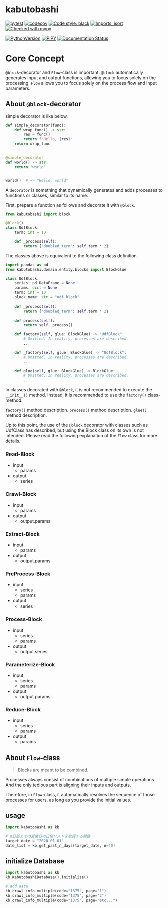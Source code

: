 # kabutobashi

[![pytest](https://github.com/gsy0911/kabutobashi/workflows/pytest/badge.svg)](https://github.com/gsy0911/kabutobashi/actions?query=workflow%3Apytest)
[![codecov](https://codecov.io/gh/gsy0911/kabutobashi/branch/main/graph/badge.svg)](https://codecov.io/gh/gsy0911/kabutobashi)
[![Code style: black](https://img.shields.io/badge/code%20style-black-000000.svg)](https://github.com/psf/black)
[![Imports: isort](https://img.shields.io/badge/%20imports-isort-%231674b1?style=flat&labelColor=ef8336)](https://pycqa.github.io/isort/)
[![Checked with mypy](http://www.mypy-lang.org/static/mypy_badge.svg)](http://mypy-lang.org/)

[![PythonVersion](https://img.shields.io/pypi/pyversions/kabutobashi.svg)](https://pypi.org/project/kabutobashi/)
[![PiPY](https://img.shields.io/pypi/v/kabutobashi.svg)](https://pypi.org/project/kabutobashi/)
[![Documentation Status](https://readthedocs.org/projects/kabutobashi/badge/?version=latest)](https://kabutobashi.readthedocs.io/en/latest/?badge=latest)

# Core Concept

`@block`-decorator and `Flow`-class is important.
`@block` automatically generates input and output functions, allowing you to focus solely on the processing.
`Flow` allows you to focus solely on the process flow and input parameters.

## About `@block`-decorator

simple decorator is like below.

```python
def simple_decorator(func):
    def wrap_func() -> str:
        res = func()
        return f"Hello, {res}"
    return wrap_func


@simple_decorator
def world() -> str:
    return "world"


world()  # => "Hello, world"
```

A `decorator` is something that dynamically generates and adds processes to functions or classes, similar to its name.


First, prepare a function as follows and decorate it with `@block`.

```python
from kabutobashi import block

@block()
class UdfBlock:
    term: int = 10

    def _process(self):
        return {"doubled_term": self.term * 2}
```

The classes above is equivalent to the following class definition.

```python
import pandas as pd
from kabutobashi.domain.entity.blocks import BlockGlue

class UdfBlock:
    series: pd.DataFrame = None
    params: dict = None
    term: int = 10
    block_name: str = "udf_block"

    def _process(self):
        return {"doubled_term": self.term * 2}
    
    def process(self):
        return self._process()

    def factory(self, glue: BlockGlue) -> "UdfBlock":
        # Omitted. In reality, processes are described.
        ...

    def _factory(self, glue: BlockGlue) -> "UdfBlock":
        # Omitted. In reality, processes are described.
        ...

    def glue(self, glue: BlockGlue) -> BlockGlue:
        # Omitted. In reality, processes are described.
        ...

```

In classes decorated with `@block`, it is not recommended to execute the `__init__()` method. Instead, it is recommended to use the `factory()` class-method.

`factory()` method description.
`process()` method description.
`glue()` method description.


Up to this point, the use of the `@block` decorator with classes such as UdfClass has described, but using the Block class on its own is not intended. Please read the following explanation of the `Flow` class for more details.

### Read-Block

- input
  - params
- output
  - series

### Crawl-Block

- input
  - params
- output
  - output.params

### Extract-Block

- input
  - params
- output
  - output.params

### PreProcess-Block

- input
  - series
  - params
- output
  - series

### Process-Block

- input
  - series
  - params
- output
  - output.series

### Parameterize-Block

- input
  - series
  - params
- output
  - output.params

### Reduce-Block

- input
  - series
  - params
- output
  - params

## About `Flow`-class

> Blocks are meant to be combined.

Processes always consist of combinations of multiple simple operations. And the only tedious part is aligning their inputs and outputs.

Therefore, in `Flow`-class, it automatically resolves the sequence of those processes for users, as long as you provide the initial values.

## usage

```python
import kabutobashi as kb

# n日前までの営業日の日付リストを取得する関数
target_date = "2020-01-01"
date_list = kb.get_past_n_days(target_date, n=40)
```

## initialize Database

```python
import kabutobashi as kb
kb.KabutobashiDatabase().initialize()

# add data
kb.crawl_info_multiple(code="1375", page="1")
kb.crawl_info_multiple(code="1375", page="2")
kb.crawl_info_multiple(code="1375", page="etc...")
```
